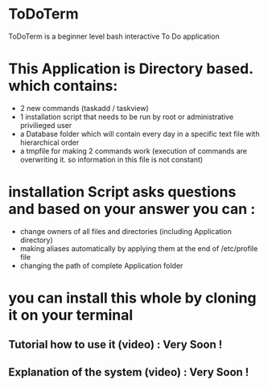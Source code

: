 # ToDoTerm
ToDoTerm is a beginner level bash interactive To Do application

# This Application is Directory based. which contains:
- 2 new commands (taskadd / taskview)
- 1 installation script that needs to be run by root or administrative privilieged user 
- a Database folder which will contain every day in a specific text file with hierarchical order
- a tmpfile for making 2 commands work (execution of commands are overwriting it. so information in this file is not constant)


# installation Script asks questions and based on your answer you can :
- change owners of all files and directories (including Application directory)
- making aliases automatically by applying them at the end of /etc/profile file
- changing the path of complete Application folder

# you can install this whole by cloning it on your terminal

## Tutorial how to use it (video) : Very Soon !
## Explanation of the system (video) : Very Soon !
